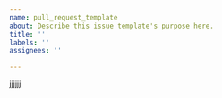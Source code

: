 ```yaml
---
name: pull_request_template
about: Describe this issue template's purpose here.
title: ''
labels: ''
assignees: ''

---
```


jjjjjj
